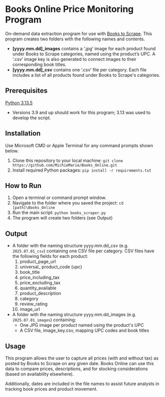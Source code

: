 # Books Online Price Monitoring Program
On-demand data extraction program for use with [Books to Scrape](https://books.toscrape.com/). This program creates two folders with the following names and contents.
- **[yyyy.mm.dd]_images** contains a ‘.jpg’ image for each product found under Books to Scrape categories, named using the product’s UPC. A ‘.csv’ image key is also generated to connect images to their corresponding book titles.
- **[yyyy.mm.dd]_csv** contains one ‘.csv’ file per category. Each file includes a list of all products found under Books to Scrape's categories. 


## Prerequisites
[Python 3.13.5](https://www.python.org/downloads/)
-	Versions 3.9 and up should work for this program; 3.13 was used to develop the script.

## Installation
Use Microsoft CMD or Apple Terminal for any command prompts shown below.
1. Clone this repository to your local machine:
```git clone https://github.com/MichieMarie/Books_Online.git``` 
2. Install required Python packages:
```pip install -r requirements.txt```

## How to Run
1. Open a terminal or command prompt window.
2. Navigate to the folder where you saved the project: ```cd [path]\Books_Online```
3. Run the main script: ```python books_scraper.py```
4. The program will create two folders (see Output) 

## Output
- A folder with the naming structure yyyy.mm.dd_csv (e.g. ```2025.07.01_csv```) containing one CSV file per category. CSV files have the following fields for each product:
  1. product_page_url
  2. universal_ product_code (upc)
  3. book_title
  4. price_including_tax
  5. price_excluding_tax
  6. quantity_available
  7. product_description
  8. category
  9. review_rating
  10. image_url
- A folder with the naming structure yyyy.mm.dd_images (e.g. ```2025.07.01_images```) containing:
  - One JPG image per product named using the product's UPC
  - A CSV file, image_key.csv, mapping UPC codes and book titles

## Usage
This program allows the user to capture all prices (with and without tax) as posted by Books to Scrape on any given date. Books Online can use this data to compare prices, descriptions, and for stocking considerations (based on availability elsewhere).

Additionally, dates are included in the file names to assist future analysts in tracking book prices and product movement.




